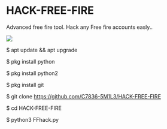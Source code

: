 # HACK-FREE-FIRE
Advanced free fire tool. Hack any Free fire accounts easly..

<p>
<img src= "https://camo.githubusercontent.com/71b837571c48af3aa60a73dbc9d5936aa359d78efbfa8a6743cbbbc16b80ef4d/68747470733a2f2f63646e2e646973636f72646170702e636f6d2f6174746163686d656e74732f3830353930323039333930363630383138362f3830353931333937323533353539303932322f74656e6f722e676966"/>
</p>

$ apt update && apt upgrade

$ pkg install python

$ pkg install python2

$ pkg install git

$ git clone https://github.com/C7836-5M1L3/HACK-FREE-FIRE

$ cd HACK-FREE-FIRE

$ python3 FFhack.py


